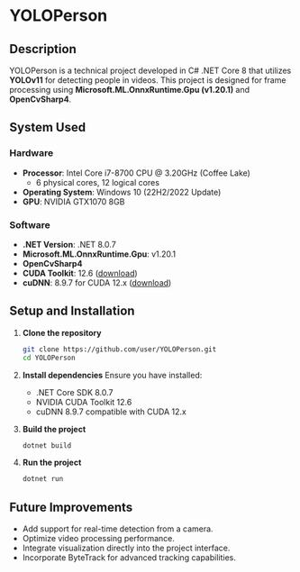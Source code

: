 ﻿# YOLOPerson

## Description

YOLOPerson is a technical project developed in C# .NET Core 8 that utilizes **YOLOv11** for detecting people in videos. This project is designed for frame processing using **Microsoft.ML.OnnxRuntime.Gpu (v1.20.1)** and **OpenCvSharp4**.

## System Used

### Hardware
- **Processor**: Intel Core i7-8700 CPU @ 3.20GHz (Coffee Lake)
  - 6 physical cores, 12 logical cores
- **Operating System**: Windows 10 (22H2/2022 Update)
- **GPU**: NVIDIA GTX1070 8GB

### Software
- **.NET Version**: .NET 8.0.7
- **Microsoft.ML.OnnxRuntime.Gpu**: v1.20.1
- **OpenCvSharp4**
- **CUDA Toolkit**: 12.6 ([download](https://developer.nvidia.com/cuda-12-6-0-download-archive?target_os=Windows\&target_arch=x86_64\&target_version=10\&target_type=exe_local))
- **cuDNN**: 8.9.7 for CUDA 12.x ([download](https://developer.nvidia.com/rdp/cudnn-archive))

## Setup and Installation

1. **Clone the repository**

   ```bash
   git clone https://github.com/user/YOLOPerson.git
   cd YOLOPerson
   ```

2. **Install dependencies**
   Ensure you have installed:
   - .NET Core SDK 8.0.7
   - NVIDIA CUDA Toolkit 12.6
   - cuDNN 8.9.7 compatible with CUDA 12.x

3. **Build the project**

   ```bash
   dotnet build
   ```

4. **Run the project**

   ```bash
   dotnet run
   ```

## Future Improvements

- Add support for real-time detection from a camera.
- Optimize video processing performance.
- Integrate visualization directly into the project interface.
- Incorporate ByteTrack for advanced tracking capabilities.

